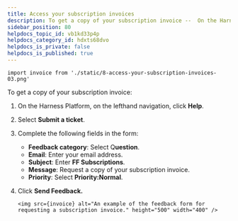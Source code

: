 ```yaml
---
title: Access your subscription invoices
description: To get a copy of your subscription invoice --  On the Harness Platform, on the lefthand navigation, click Help. Select Submit a ticket. Complete the following fields in the form --  Feedback category  --  Sel…
sidebar_position: 80
helpdocs_topic_id: vb1kd33p4p
helpdocs_category_id: hdxts68dvo
helpdocs_is_private: false
helpdocs_is_published: true
---
```

```mdx-code-block
import invoice from './static/8-access-your-subscription-invoices-03.png'
```
To get a copy of your subscription invoice:

1. On the Harness Platform, on the lefthand navigation, click **Help**.
2. Select **Submit a ticket**.
3. Complete the following fields in the form:
	* **Feedback category**: Select Q**uestion**.
	* **Email**: Enter your email address.
	* **Subject**: Enter **FF Subscriptions**.
	* **Message**: Request a copy of your subscription invoice.
	* **Priority**: Select **Priority:Normal**.
4. Click **Send Feedback.**

	```mdx-code-block
	<img src={invoice} alt="An example of the feedback form for requesting a subscription invoice." height="500" width="400" />
	``` 

